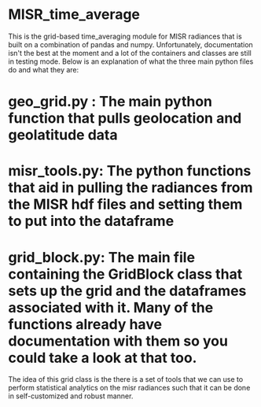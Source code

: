 # MISR_time_average

This is the grid-based time_averaging module for MISR radiances that is built on a combination of pandas and numpy. Unfortunately, documentation isn't the best at the moment and a lot of the containers and classes are still in testing mode.
Below is an explanation of what the three main python files do and what they are:

# geo_grid.py : The main python function that pulls geolocation and geolatitude data
# misr_tools.py: The python functions that aid in pulling the radiances from the MISR hdf files and setting them to put into the dataframe
# grid_block.py: The main file containing the GridBlock class that sets up the grid and the dataframes associated with it. Many of the functions already have documentation with them so you could take a look at that too.

The idea of this grid class is the there is a set of tools that we can use to perform statistical analytics on the misr radiances such that it can be done in self-customized and robust manner. 
